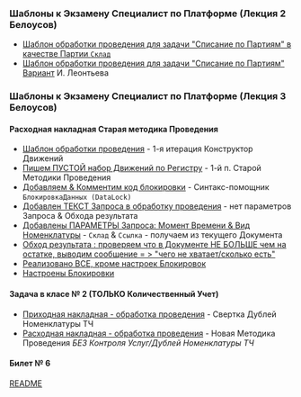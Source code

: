 ### Шаблоны к Экзамену Специалист по  Платформе (Лекция 2 Белоусов)



- [Шаблон обработки проведения для задачи "Списание по Партиям" в качестве Партии `Склад` ](https://github.com/alex-dev-2020/SpecPlatform/commit/1e5d221013b026370cfe9915bee01e036a652828)
- [Шаблон обработки проведения для задачи "Списание по Партиям"](https://github.com/alex-dev-2020/SpecPlatform/blob/617168a85c7a955bb50df682e56748895a5ba14a/Lecture_2/%D0%A1%D0%BF%D0%B8%D1%81%D0%B0%D0%BD%D0%B8%D0%B5%D0%9F%D0%BE%D0%9F%D0%B0%D1%80%D1%82%D0%B8%D1%8F%D0%BC%D0%9F%D0%B0%D1%80%D1%82%D0%B8%D1%8F)  [Вариант](https://youtu.be/MyoJeDH63Zo?list=PLcS_eYAMuJLbyHEIbclg0fz7nF77ybR8C) И. Леонтьева


### Шаблоны к Экзамену Специалист по  Платформе (Лекция 3 Белоусов)

#### Расходная накладная Старая методика Проведения

- [Шаблон обработки проведения](https://github.com/alex-dev-2020/SpecPlatform/commit/d4f1639dc57a08cde12ead1bea283390e74f24ea) -  1-я итерация Конструктор Движений
- [Пишем ПУСТОЙ набор Движений по Регистру](https://github.com/alex-dev-2020/SpecPlatform/commit/2a3442d08d8a22feafd2f7134edad68b7b569c44) -  1-й п. Старой  Методики Проведения
- [Добавляем & Комментим код блокировки](https://github.com/alex-dev-2020/SpecPlatform/commit/12a868f56404121d74138c36b20c2d297b86eb52) -  Синтакс-помощник `БлокировкаДанных (DataLock)`
- [Добавлен ТЕКСТ Запроса в обработку проведения](https://github.com/alex-dev-2020/SpecPlatform/commit/eafafca818524c5004166667e227010634755d7b) -  нет параметров Запроса & Обхода результата
- [Добавлены ПАРАМЕТРЫ Запроса: Момент Времени & Вид Номенклатуры](https://github.com/alex-dev-2020/SpecPlatform/commit/2062e9c23a4df213583210fd65eeac6d7d1861ea)  -  `Склад` & `Ссылка` - получаем из текущего Документа
- [Обход результата : проверяем что в Документе НЕ БОЛЬШЕ чем на остатке, выводим сообщение = > "чего  не  хватает/сколько есть" ](https://github.com/alex-dev-2020/SpecPlatform/commit/49c7e0903c84ba55d536ac2fa053e047927bd438) 
- [Реализовано ВСЕ, кроме настроек Блокировок](https://github.com/alex-dev-2020/SpecPlatform/commit/a25c4a3c65963f7d1a2b7a80e78141b5286f6aff)
- [Настроены Блокировки](https://github.com/alex-dev-2020/SpecPlatform/commit/299f9cf5da83179c0b5a55be455c626bca7d3497) 


#### Задача в класе № 2  (ТОЛЬКО Количественный Учет) 

- [Приходная накладная - обработка проведения](https://github.com/alex-dev-2020/SpecPlatform/commit/3fc4e6b1b7ffcc69b7e63e6841ec0fdc68b9e5b9) - Свертка Дублей Номенклатуры ТЧ 
- [Расходная накладная - обработка проведения](https://github.com/alex-dev-2020/SpecPlatform/commit/a8a7c33f8f8796b0ac56e957858e0c5215dbcd88) - Новая Методика Проведения *БЕЗ Контроля Услуг/Дублей Номенклатуры ТЧ*


####  Билет № 6 

[README](https://github.com/alex-dev-2020/SpecPlatform/blob/master/Ex_Ticket_6/README.md)